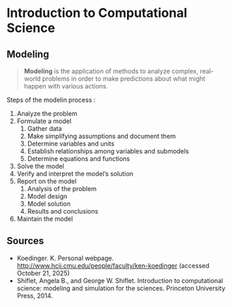 # Introduction to Computational Science

## Modeling

>  **Modeling** is the application of methods to analyze complex, real-world problems in order to make predictions about what might happen with various actions.

Steps of the modelin process :
1. Analyze the problem
2. Formulate a model
   1. Gather data
   2. Make simplifying assumptions and document them
   3. Determine variables and units
   4. Establish relationships among variables and submodels
   5. Determine equations and functions
3. Solve the model
4. Verify and interpret the model’s solution
5. Report on the model
   1. Analysis of the problem
   2. Model design
   3. Model solution
   4. Results and conclusions
6. Maintain the model   

## Sources

- Koedinger. K. Personal webpage. http://www.hcii.cmu.edu/people/faculty/ken-koedinger (accessed October 21, 2025)
- Shiflet, Angela B., and George W. Shiflet. Introduction to computational science: modeling and simulation for the sciences. Princeton University Press, 2014.